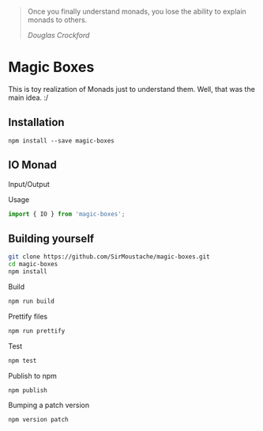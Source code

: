 > Once you finally understand monads, you lose the ability to explain monads to others.
>
> _Douglas Crockford_

# Magic Boxes
This is toy realization of Monads just to understand them. Well, that was the main idea.  :/

## Installation

`npm install --save magic-boxes`

## IO Monad
Input/Output 

Usage 

```javaScript
import { IO } from 'magic-boxes';
```

## Building yourself

```bash
git clone https://github.com/SirMoustache/magic-boxes.git
cd magic-boxes
npm install
```

Build
```bash
npm run build
```

Prettify files
```bash
npm run prettify
```

Test
```bash
npm test
```

Publish to npm
```bash
npm publish
```

Bumping a patch version
```bash
npm version patch
```
